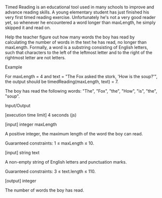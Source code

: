 Timed Reading is an educational tool used in many schools to improve and advance reading skills. A young elementary student has just finished his very first timed reading exercise. Unfortunately he's not a very good reader yet, so whenever he encountered a word longer than maxLength, he simply skipped it and read on.

Help the teacher figure out how many words the boy has read by calculating the number of words in the text he has read, no longer than maxLength.
Formally, a word is a substring consisting of English letters, such that characters to the left of the leftmost letter and to the right of the rightmost letter are not letters.

Example

For maxLength = 4 and
text = "The Fox asked the stork, 'How is the soup?'",
the output should be
timedReading(maxLength, text) = 7.

The boy has read the following words: "The", "Fox", "the", "How", "is", "the", "soup".

Input/Output

[execution time limit] 4 seconds (js)

[input] integer maxLength

A positive integer, the maximum length of the word the boy can read.

Guaranteed constraints:
1 ≤ maxLength ≤ 10.

[input] string text

A non-empty string of English letters and punctuation marks.

Guaranteed constraints:
3 ≤ text.length ≤ 110.

[output] integer

The number of words the boy has read.
